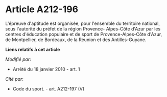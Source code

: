 # Article A212-196

L'épreuve d'aptitude est organisée, pour l'ensemble du territoire national, sous l'autorité du préfet de la région Provence-
Alpes-Côte d'Azur par les centres d'éducation populaire et de sport de Provence-Alpes-Côte d'Azur, de Montpellier, de
Bordeaux, de la Réunion et des Antilles-Guyane.

**Liens relatifs à cet article**

_Modifié par_:

  - Arrêté du 18 janvier 2010 - art. 1

_Cité par_:

  - Code du sport. - art. A212-197 (V)
